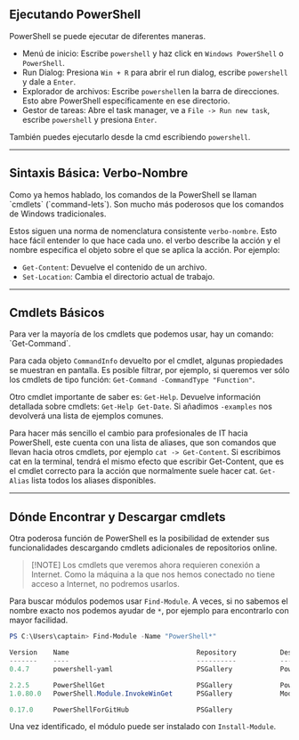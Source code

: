<h2>Ejecutando PowerShell</h2>
PowerShell se puede ejecutar de diferentes maneras.

- Menú de inicio: Escribe `powershell` y haz click en `Windows PowerShell` o `PowerShell`.
- Run Dialog: Presiona `Win + R` para abrir el run dialog, escribe `powershell` y dale a `Enter`.
- Explorador de archivos: Escribe `powershell`en la barra de direcciones. Esto abre PowerShell específicamente en ese directorio.
- Gestor de tareas: Abre el task manager, ve a `File -> Run new task`, escribe `powershell` y presiona `Enter`.

También puedes ejecutarlo desde la cmd escribiendo `powershell`.

------------------
<h2>Sintaxis Básica: Verbo-Nombre</h2>
Como ya hemos hablado, los comandos de la PowerShell se llaman `cmdlets` (`command-lets`). Son mucho más poderosos que los comandos de Windows tradicionales.

Estos siguen una norma de nomenclatura consistente `verbo-nombre`. Esto hace fácil entender lo que hace cada uno. el verbo describe la acción y el nombre especifica el objeto sobre el que se aplica la acción. Por ejemplo:

- `Get-Content`: Devuelve el contenido de un archivo.
- `Set-Location`: Cambia el directorio actual de trabajo.

-----------------
<h2>Cmdlets Básicos</h2>
Para ver la mayoría de los cmdlets que podemos usar, hay un comando: `Get-Command`.

Para cada objeto `CommandInfo` devuelto por el cmdlet, algunas propiedades se muestran en pantalla. Es posible filtrar, por ejemplo, si queremos ver sólo los cmdlets de tipo función:
`Get-Command -CommandType "Function"`.

Otro cmdlet importante de saber es: `Get-Help`. Devuelve información detallada sobre cmdlets: `Get-Help Get-Date`. Si añadimos `-examples` nos devolverá una lista de ejemplos comunes.

Para hacer más sencillo el cambio para profesionales de IT hacia PowerShell, este cuenta con una lista de aliases, que son comandos que llevan hacia otros cmdlets, por ejemplo `cat -> Get-Content`. Si escribimos cat en la terminal, tendrá el mismo efecto que escribir Get-Content, que es el cmdlet correcto para la acción que normalmente suele hacer cat. `Get-Alias` lista todos los aliases disponibles.

---------------
<h2>Dónde Encontrar y Descargar cmdlets</h2>
Otra poderosa función de PowerShell es la posibilidad de extender sus funcionalidades descargando cmdlets adicionales de repositorios online.

>[!NOTE] Los cmdlets que veremos ahora requieren conexión a Internet. Como la máquina a la que nos hemos conectado no tiene acceso a Internet, no podremos usarlos.

Para buscar módulos podemos usar `Find-Module`. A veces, si no sabemos el nombre exacto nos podemos ayudar de `*`, por ejemplo para encontrarlo con mayor facilidad.

```powershell
PS C:\Users\captain> Find-Module -Name "PowerShell*"

Version    Name                                Repository           Description 
-------    ----                                ----------           ----------- 
0.4.7      powershell-yaml                     PSGallery            Powershell module for serializing and deserializing YAML

2.2.5      PowerShellGet                       PSGallery            PowerShell module with commands for discovering, installing, updating and publishing the PowerShell artifacts like Modules, DSC Resources, Role Capabilities and Scripts.                                                   
1.0.80.0   PowerShell.Module.InvokeWinGet      PSGallery            Module to Invoke WinGet and parse the output in PSOjects

0.17.0     PowerShellForGitHub                 PSGallery
```

Una vez identificado, el módulo puede ser instalado con `Install-Module`.